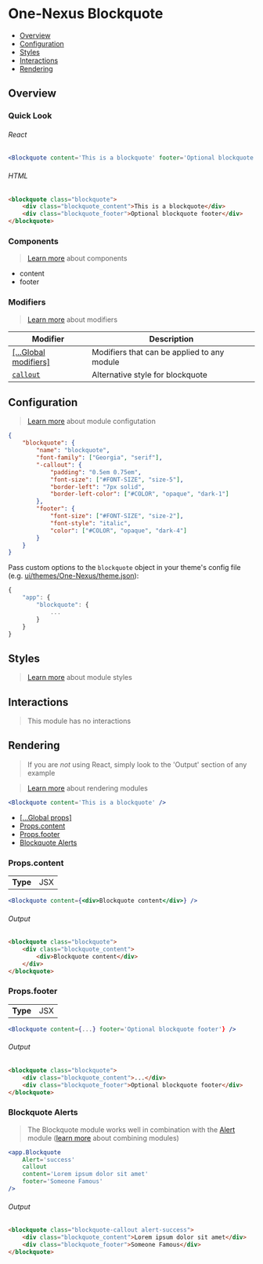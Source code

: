 # One-Nexus Blockquote

* [Overview](#overview)
* [Configuration](#configuration)
* [Styles](#styles)
* [Interactions](#interactions)
* [Rendering](#rendering)

## Overview

### Quick Look

###### React

```jsx
<Blockquote content='This is a blockquote' footer='Optional blockquote footer' />
```

###### HTML

```html
<blockquote class="blockquote">
    <div class="blockquote_content">This is a blockquote</div>
    <div class="blockquote_footer">Optional blockquote footer</div>
</blockquote>
```

### Components

> [Learn more](https://github.com/esr360/One-Nexus/wiki/Components) about components

* content
* footer

### Modifiers

> [Learn more](https://github.com/esr360/One-Nexus/wiki/Modifiers) about modifiers

<table class="table">
    <thead>
        <tr>
            <th>Modifier</th>
            <th>Description</th>
        </tr>
    </thead>
    <tbody>
        <tr>
            <td><a href="https://github.com/esr360/One-Nexus/wiki/Global-Modifiers">[...Global modifiers]</a></td>
            <td>Modifiers that can be applied to any module</td>
        </tr>
        <tr>
            <td><a href="#configuration"><code>callout</code></a></td>
            <td>Alternative style for blockquote</td>
        </tr>
    </tbody>
</table>

## Configuration

> [Learn more](https://github.com/esr360/One-Nexus/wiki/Module-Configuration) about module configutation

```json
{
    "blockquote": {
        "name": "blockquote",
        "font-family": ["Georgia", "serif"],
        "-callout": {
            "padding": "0.5em 0.75em",
            "font-size": ["#FONT-SIZE", "size-5"],
            "border-left": "7px solid",
            "border-left-color": ["#COLOR", "opaque", "dark-1"]
        },
        "footer": {
            "font-size": ["#FONT-SIZE", "size-2"],
            "font-style": "italic",
            "color": ["#COLOR", "opaque", "dark-4"]
        }
    }
}
```

Pass custom options to the `blockquote` object in your theme's config file (e.g. [ui/themes/One-Nexus/theme.json](../../../themes/One-Nexus/theme.json)):

```js
{
    "app": {
        "blockquote": {
            ...
        }
    }
}
```

## Styles

> [Learn more](https://github.com/esr360/One-Nexus/wiki/Styling-a-module) about module styles

## Interactions

> This module has no interactions

## Rendering

> If you are *not* using React, simply look to the 'Output' section of any example

> [Learn more](https://github.com/esr360/One-Nexus/wiki/Rendering-a-module) about rendering modules

```jsx
<Blockquote content='This is a blockquote' />
```

* [[...Global props]](https://github.com/esr360/One-Nexus/wiki/Rendering-a-module#global-props)
* [Props.content](#propscontent)
* [Props.footer](#propsfooter)
* [Blockquote Alerts](#blockquote-alerts)

### Props.content

<table>
    <tr>
        <td><b>Type</b></td>
        <td>JSX</td>
    </tr>
</table>

```jsx
<Blockquote content={<div>Blockquote content</div>} />
```

###### Output

```html
<blockquote class="blockquote">
    <div class="blockquote_content">
        <div>Blockquote content</div>
    </div>
</blockquote>
```

### Props.footer

<table>
    <tr>
        <td><b>Type</b></td>
        <td>JSX</td>
    </tr>
</table>

```jsx
<Blockquote content={...} footer='Optional blockquote footer'} />
```

###### Output

```html
<blockquote class="blockquote">
    <div class="blockquote_content">...</div>
    <div class="blockquote_footer">Optional blockquote footer</div>
</blockquote>
```

### Blockquote Alerts

> The Blockquote module works well in combination with the [Alert](https://github.com/esr360/One-Nexus/tree/master/src/ui/modules/elements/alert) module ([learn more](https://github.com/esr360/One-Nexus/wiki/Rendering-a-module#combining-modules) about combining modules)

```jsx
<app.Blockquote 
    Alert='success' 
    callout 
    content='Lorem ipsum dolor sit amet' 
    footer='Someone Famous'
/>
```

###### Output

```html
<blockquote class="blockquote-callout alert-success">
    <div class="blockquote_content">Lorem ipsum dolor sit amet</div>
    <div class="blockquote_footer">Someone Famous</div>
</blockquote>
```
